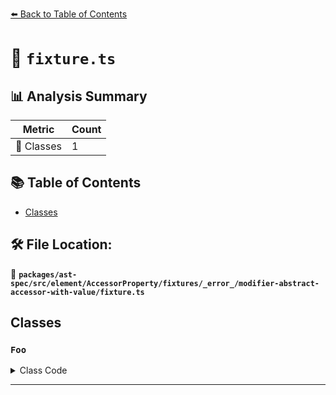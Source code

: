 [⬅️ Back to Table of Contents](../../../../../../../../index.md)

# 📄 `fixture.ts`

## 📊 Analysis Summary

| Metric | Count |
|--------|-------|
| 🧱 Classes | 1 |

## 📚 Table of Contents

- [Classes](#classes)

## 🛠️ File Location:
📂 **`packages/ast-spec/src/element/AccessorProperty/fixtures/_error_/modifier-abstract-accessor-with-value/fixture.ts`**

## Classes

### `Foo`

<details><summary>Class Code</summary>

```ts
abstract class Foo {
  abstract accessor foo: number = 1;
}
```
</details>


---